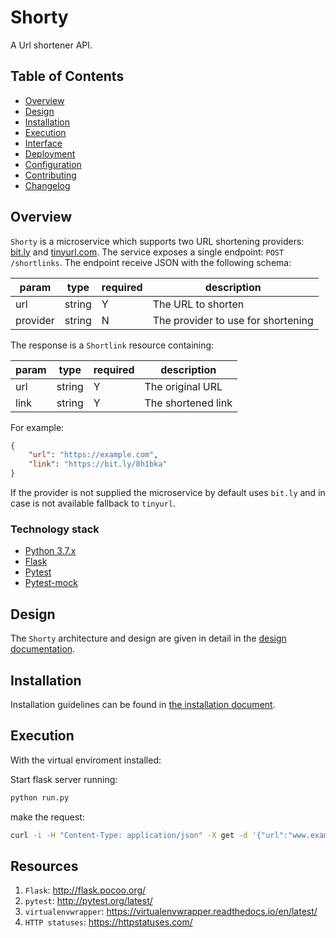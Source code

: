 # Shorty

A Url shortener API.


## Table of Contents

* [Overview](#overview)
* [Design](#design)
* [Installation](#installation)
* [Execution](#execution)
* [Interface](#interface)
* [Deployment](#-deployment)
* [Configuration](#-configuration)
* [Contributing](#-contributing)
* [Changelog](#-changelog)


Overview
---------

`Shorty` is a microservice which supports two URL shortening providers: [bit.ly](https://dev.bitly.com/) and [tinyurl.com](https://gist.github.com/MikeRogers0/2907534). The service exposes a single endpoint: `POST /shortlinks`. The endpoint receive
JSON with the following schema:

| param    | type   | required | description                        |
|----------|--------|----------|------------------------------------|
| url      | string | Y        | The URL to shorten                 |
| provider | string | N        | The provider to use for shortening |

The response is a `Shortlink` resource containing:

| param    | type   | required | description                        |
|----------|--------|----------|------------------------------------|
| url      | string | Y        | The original URL                   |
| link     | string | Y        | The shortened link                 |

For example:
```json
{
    "url": "https://example.com",
    "link": "https://bit.ly/8h1bka"
}
```

If the provider is not supplied the microservice by default uses `bit.ly` and in case is not available fallback to `tinyurl`.

### Technology stack

* [Python 3.7.x](https://www.python.org/)
* [Flask](https://flask.palletsprojects.com/en/1.1.x/)
* [Pytest](https://docs.pytest.org/en/stable/)
* [Pytest-mock](https://github.com/pytest-dev/pytest-mock/)

## Design

The `Shorty` architecture and design are given in detail in the [design documentation](docs/design.md). 


## Installation

Installation guidelines can be found in [the installation document](docs/installation.md).


## Execution

With the virtual enviroment installed:

Start flask server running:

```Python
python run.py
```
make the request:

```bash
curl -i -H "Content-Type: application/json" -X get -d '{"url":"www.example.com", "provider": "tinyurl"}' http://127.0.0.1:5000/shortlinks
```

Resources
---------

1. `Flask`: http://flask.pocoo.org/
2. `pytest`: http://pytest.org/latest/
3. `virtualenvwrapper`: https://virtualenvwrapper.readthedocs.io/en/latest/
4. `HTTP statuses`: https://httpstatuses.com/
